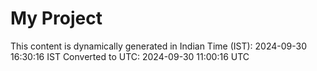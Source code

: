 # My Project

This content is dynamically generated in Indian Time (IST): 2024-09-30 16:30:16 IST
Converted to UTC: 2024-09-30 11:00:16 UTC
